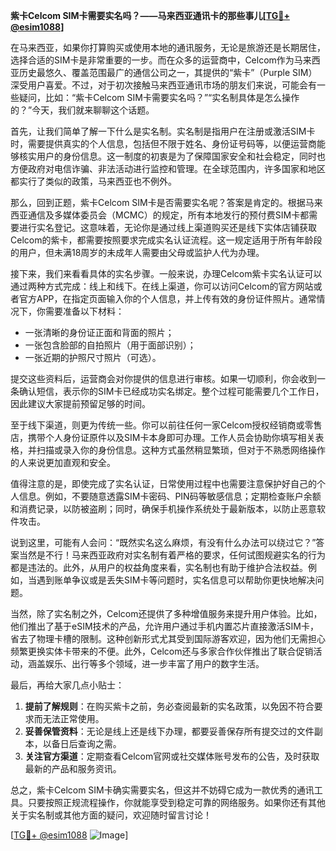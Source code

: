 **紫卡Celcom SIM卡需要实名吗？——马来西亚通讯卡的那些事儿[[TG💪+ @esim1088](https://t.me/s/esim1088)]**

在马来西亚，如果你打算购买或使用本地的通讯服务，无论是旅游还是长期居住，选择合适的SIM卡是非常重要的一步。而在众多的运营商中，Celcom作为马来西亚历史最悠久、覆盖范围最广的通信公司之一，其提供的“紫卡”（Purple SIM）深受用户喜爱。不过，对于初次接触马来西亚通讯市场的朋友们来说，可能会有一些疑问，比如：“紫卡Celcom SIM卡需要实名吗？”“实名制具体是怎么操作的？”今天，我们就来聊聊这个话题。

首先，让我们简单了解一下什么是实名制。实名制是指用户在注册或激活SIM卡时，需要提供真实的个人信息，包括但不限于姓名、身份证号码等，以便运营商能够核实用户的身份信息。这一制度的初衷是为了保障国家安全和社会稳定，同时也方便政府对电信诈骗、非法活动进行监控和管理。在全球范围内，许多国家和地区都实行了类似的政策，马来西亚也不例外。

那么，回到正题，紫卡Celcom SIM卡是否需要实名呢？答案是肯定的。根据马来西亚通信及多媒体委员会（MCMC）的规定，所有本地发行的预付费SIM卡都需要进行实名登记。这意味着，无论你是通过线上渠道购买还是线下实体店铺获取Celcom的紫卡，都需要按照要求完成实名认证流程。这一规定适用于所有年龄段的用户，但未满18周岁的未成年人需要由父母或监护人代为办理。

接下来，我们来看看具体的实名步骤。一般来说，办理Celcom紫卡实名认证可以通过两种方式完成：线上和线下。在线上渠道，你可以访问Celcom的官方网站或者官方APP，在指定页面输入你的个人信息，并上传有效的身份证件照片。通常情况下，你需要准备以下材料：

- 一张清晰的身份证正面和背面的照片；
- 一张包含脸部的自拍照片（用于面部识别）；
- 一张近期的护照尺寸照片（可选）。

提交这些资料后，运营商会对你提供的信息进行审核。如果一切顺利，你会收到一条确认短信，表示你的SIM卡已经成功实名绑定。整个过程可能需要几个工作日，因此建议大家提前预留足够的时间。

至于线下渠道，则更为传统一些。你可以前往任何一家Celcom授权经销商或零售店，携带个人身份证原件以及SIM卡本身即可办理。工作人员会协助你填写相关表格，并扫描或录入你的身份信息。这种方式虽然稍显繁琐，但对于不熟悉网络操作的人来说更加直观和安全。

值得注意的是，即使完成了实名认证，日常使用过程中也需要注意保护好自己的个人信息。例如，不要随意透露SIM卡密码、PIN码等敏感信息；定期检查账户余额和消费记录，以防被盗刷；同时，确保手机操作系统处于最新版本，以防止恶意软件攻击。

说到这里，可能有人会问：“既然实名这么麻烦，有没有什么办法可以绕过它？”答案当然是不行！马来西亚政府对实名制有着严格的要求，任何试图规避实名的行为都是违法的。此外，从用户的权益角度来看，实名制也有助于维护合法权益。例如，当遇到账单争议或是丢失SIM卡等问题时，实名信息可以帮助你更快地解决问题。

当然，除了实名制之外，Celcom还提供了多种增值服务来提升用户体验。比如，他们推出了基于eSIM技术的产品，允许用户通过手机内置芯片直接激活SIM卡，省去了物理卡槽的限制。这种创新形式尤其受到国际游客欢迎，因为他们无需担心频繁更换实体卡带来的不便。此外，Celcom还与多家合作伙伴推出了联合促销活动，涵盖娱乐、出行等多个领域，进一步丰富了用户的数字生活。

最后，再给大家几点小贴士：
1. **提前了解规则**：在购买紫卡之前，务必查阅最新的实名政策，以免因不符合要求而无法正常使用。
2. **妥善保管资料**：无论是线上还是线下办理，都要妥善保存所有提交过的文件副本，以备日后查询之需。
3. **关注官方渠道**：定期查看Celcom官网或社交媒体账号发布的公告，及时获取最新的产品和服务资讯。

总之，紫卡Celcom SIM卡确实需要实名，但这并不妨碍它成为一款优秀的通讯工具。只要按照正规流程操作，你就能享受到稳定可靠的网络服务。如果你还有其他关于实名制或其他方面的疑问，欢迎随时留言讨论！

[[TG💪+ @esim1088](https://t.me/s/esim1088) ![Image](https://i.postimg.cc/4NQfJmqS/Snipaste-2025-05-13-00-14-12.png)]